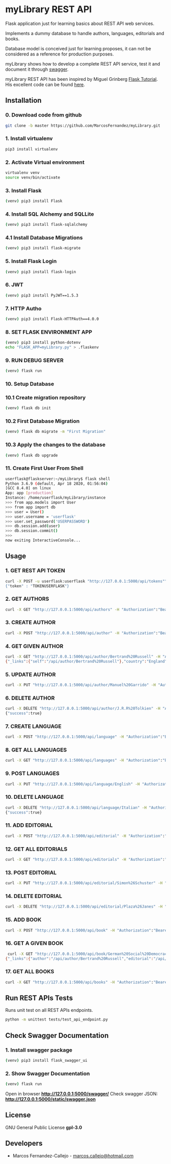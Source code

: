 # myLibrary REST API

Flask application just for learning basics about REST API web services.

Implements a dummy database to handle authors, languages, editorials and books. 

Database model is conceived just for learning proposes, it can not be considered as a reference for production purposes.

myLibrary shows how to develop a complete REST API service, test it and document it through [swagger](https://swagger.io).

myLibrary REST API has been inspired by Miguel Grinberg [Flask Tutorial](https://blog.miguelgrinberg.com/post/the-flask-mega-tutorial-part-i-hello-world). His excellent code can be found [here](https://github.com/miguelgrinberg/microblog/tree/master).

## Installation

### 0. Download code from github

```sh
git clone -b master https://github.com/MarcosFernandez/myLibrary.git
```

### 1. Install virtualenv
 
```sh
pip3 install virtualenv
```

### 2. Activate Virtual environment 

```sh
virtualenv venv
source venv/bin/activate
```

### 3. Install Flask

```sh
(venv) pip3 install Flask
```

### 4. Install SQL Alchemy and SQLLite 

```sh
(venv) pip3 install flask-sqlalchemy
```

### 4.1 Install Database Migrations

```sh
(venv) pip3 install flask-migrate
```

### 5. Install Flask Login

```sh
(venv) pip3 install flask-login
```

### 6. JWT

```sh
(venv) pip3 install PyJWT==1.5.3
```

### 7. HTTP Autho

```sh
(venv) pip3 install Flask-HTTPAuth==4.0.0
```

### 8. SET FLASK ENVIRONMENT APP

```sh
(venv) pip3 install python-dotenv
echo "FLASK_APP=myLibrary.py" > .flaskenv
```

### 9. RUN DEBUG SERVER

```sh
(venv) flask run
```

### 10. Setup Database

### 10.1 Create migration repository

```sh
(venv) flask db init
```

### 10.2 First Database Migration

```sh
(venv) flask db migrate -m "First Migration"
```

### 10.3 Apply the changes to the database

```sh
(venv) flask db upgrade
```

### 11. Create First User From Shell

```sh
userflask@flaskserver:~/myLibrary$ flask shell
Python 3.6.9 (default, Apr 18 2020, 01:56:04) 
[GCC 8.4.0] on linux
App: app [production]
Instance: /home/userflask/myLibrary/instance
>>> from app.models import User
>>> from app import db
>>> user = User()
>>> user.username = 'userflask'
>>> user.set_password('USERPASSWORD')
>>> db.session.add(user)
>>> db.session.commit()
>>> 
now exiting InteractiveConsole...
```

## Usage

### 1. GET REST API TOKEN

```sh
curl -X POST -u userflask:userflask "http://127.0.0.1:5000/api/tokens""
{"token" : "TOKENUSERFLASK"}
```

### 2. GET AUTHORS

```sh
curl -X GET "http://127.0.0.1:5000/api/authors" -H "Authorization":"Bearer TOKENUSERFLASK"
```

### 3. CREATE AUTHOR

```sh
curl -X POST "http://127.0.0.1:5000/api/author" -H "Authorization":"Bearer TOKENUSERFLASK" -H 'Content-Type: application/json' -d '{"name":"Bertrand Russell", "country":"England"}'
```

### 4. GET GIVEN AUTHOR

```sh
curl -X GET "http://127.0.0.1:5000/api/author/Bertrand%20Russell" -H "Authorization":"Bearer TOKENUSERFLASK"
{"_links":{"self":"/api/author/Bertrand%20Russell"},"country":"England","id":1,"name":"Bertrand Russell"}
```

### 5. UPDATE AUTHOR

```sh
curl -X PUT "http://127.0.0.1:5000/api/author/Manuel%20Garrido" -H "Authorization":"Bearer TOKENUSERFLASK" -H 'Content-Type: application/json' -d '{"name":"Manolo Garrido"}'
```

### 6. DELETE AUTHOR

```sh
curl -X DELETE "http://127.0.0.1:5000/api/author/J.R.R%20Tolkien" -H "Authorization":"Bearer TOKENUSERFLASK" -H 'Content-Type: application/json' 
{"success":true}
```
 
### 7. CREATE LANGUAGE

```sh
curl -X POST "http://127.0.0.1:5000/api/language" -H "Authorization":"Bearer TOKENUSERFLASK" -H 'Content-Type: application/json' -d '{"name":"English"}'
```

### 8. GET ALL LANGUAGES

```sh
curl -X GET "http://127.0.0.1:5000/api/languages" -H "Authorization":"Bearer TOKENUSERFLASK" 
```

### 9. POST LANGUAGES

```sh
curl -X PUT "http://127.0.0.1:5000/api/language/English" -H "Authorization":"Bearer TOKENUSERFLASK" -H 'Content-Type: application/json' -d '{"name":"England"}'
```

### 10. DELETE LANGUAGE

```sh
curl -X DELETE "http://127.0.0.1:5000/api/language/Italian" -H "Authorization":"Bearer TOKENUSERFLASK" -H 'Content-Type: application/json' 
{"success":true}
```

### 11. ADD EDITORIAL

```sh
curl -X POST "http://127.0.0.1:5000/api/editorial" -H "Authorization":"Bearer TOKENUSERFLASK" -H 'Content-Type: application/json' -d '{"name":"Simon&Schuster", "country":"USA"}'
```

### 12. GET ALL EDITORIALS

```sh
curl -X GET "http://127.0.0.1:5000/api/editorials" -H "Authorization":"Bearer TOKENUSERFLASK" 
```

### 13. POST EDITORIAL

```sh
curl -X PUT "http://127.0.0.1:5000/api/editorial/Simon%26Schuster" -H "Authorization":"Bearer TOKENUSERFLASK" -H 'Content-Type: application/json' -d '{"country":"England"}'
```

### 14. DELETE EDITORIAL

```sh
curl -X DELETE "http://127.0.0.1:5000/api/editorial/Plaza%26Janes" -H "Authorization":"Bearer TOKENUSERFLASK" -H 'Content-Type: application/json'
```

### 15. ADD BOOK

```sh
curl -X POST "http://127.0.0.1:5000/api/book" -H "Authorization":"Bearer TOKENUSERFLASK" -H 'Content-Type: application/json' -d '{"title":"The problems of Philosophy", "author":"Bertrand Russell","language":"English","editorial":"Simon&Schuster","location":"London","status":"NOT PRESENT"}'
```

### 16. GET A GIVEN BOOK

```sh
 curl -X GET "http://127.0.0.1:5000/api/book/German%20Social%20Democracy" -H "Authorization":"Bearer TOKENUSERFLASK" -H 'Content-Type: application/json'
{"_links":{"author":"/api/author/Bertrand%20Russell","editorial":"/api/editorial/Simon%26Schuster","language":"/api/language/English","self":"/api/book/German%20Social%20Democracy"},"author":"Bertrand Russell","editorial":"Simon&Schuster","id":2,"language":"English","location":"London","status":"NOT PRESENT","title":"German Social Democracy"}
```

### 17. GET ALL BOOKS

```sh
curl -X GET "http://127.0.0.1:5000/api/books" -H "Authorization":"Bearer TOKENUSERFLASK" -H 'Content-Type: application/json'
```

## Run REST APIs Tests

Runs unit test on all REST APIs endpoints.

```sh
python -m unittest tests/test_api_endpoint.py
```

## Check Swagger Documentation

### 1. Install swagger package

```sh
(venv) pip3 install flask_swagger_ui
```

### 2. Show Swagger Documentation

```sh
(venv) flask run
```

Open in browser **http://127.0.0.1:5000/swagger/**
Check swagger JSON: **http://127.0.0.1:5000/static/swagger.json**

## License

GNU General Public License **gpl-3.0**

## Developers

* Marcos Fernandez-Callejo - marcos.callejo@hotmail.com
